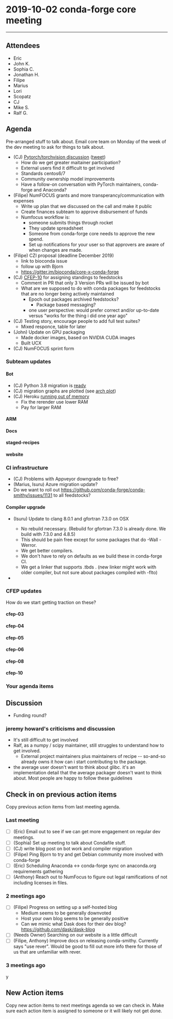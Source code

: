 # 2019-10-02 conda-forge core meeting

****
## Attendees

* Eric
* John K.
* Sophia C.
* Jonathan H.
* Filipe
* Marius
* Lori
* Scopatz
* CJ
* Mike S.
* Ralf G.

## Agenda
Pre-arranged stuff to talk about. 
Email core team on Monday of the week of the dev meeting to ask for things to talk about.

* (CJ) [Pytorch/torchvision discussion](https://github.com/conda-forge/torchvision-feedstock/issues/2) ([tweet](https://twitter.com/jeremyphoward/status/1178351261608861701))
    - How do we get greater maitainer participation?
    - External users find it difficult to get involved
    - Standards centos6/7
    - Community ownership model improvements
    - Have a follow-on conversation with PyTorch maintainers, conda-forge and Anaconda?
* (Filipe) NumFOCUS grants and more transperancy/communication with expenses
    * Write up plan that we discussed on the call and make it public
    * Create finances subteam to approve disbursement of funds
    * Numfocus workflow is:
        * someone submits things through rocket
        * They update spreadsheet
        * Someone from conda-forge core needs to approve the new spend.
        * Set up notifications for your user so that approvers are aware of when changes are made.
* (Filipe) CZI proposal (deadline December 2019)
    * link to bioconda issue
    * follow up with Bjorn
    * https://gitter.im/bioconda/core-x-conda-forge
* (CJ) [CFEP-10](https://github.com/conda-forge/conda-forge-enhancement-proposals/pull/15) for assigning standings to feedstocks
    * Comment in PR that only 3 Version PRs will be issued by bot
    * What are we supposed to do with conda packages for feedstocks that are no longer being actively maintained
        * Epoch out packages archived feedstocks?
            * Package based messaging?
        * one user perspective: would prefer correct and/or up-to-date versus "works for the thing i did one year ago"
* (CJ) Testing story, encourage people to add full test suites?
    * Mixed responce, table for later
* (John) Update on GPU packaging
    * Made docker images, based on NVIDIA CUDA images
    * Built UCX
* (CJ) NumFOCUS sprint form

### Subteam updates

#### Bot

* (CJ) Python 3.8 migration is [ready](https://github.com/conda-forge/conda-forge-pinning-feedstock/pull/279)
* (CJ) migration graphs are plotted (see [arch plot](https://github.com/regro/cf-graph-countyfair/blob/master/status/archrebuild.svg))
* (CJ) Heroku [running out of memory](https://github.com/conda-forge/status/issues/60)
    * Fix the rerender use lower RAM
    * Pay for larger RAM

#### ARM

#### Docs

#### staged-recipes

#### website

### CI infrastructure
* (CJ) Problems with Appveyor downgrade to free?
* (Marius, Isuru) Azure migration update?
* Do we want to roll out https://github.com/conda-forge/conda-smithy/issues/1131 to all feedstocks?

#### Compiler upgrade
* (Isuru) Update to clang 8.0.1 and gfortran 7.3.0 on OSX
    * No rebuild necessary. (Rebuild for gfortran 7.3.0 is already done. We build with 7.3.0 and 4.8.5)
    * This should be pain free except for some packages that do -Wall -Werror.
    * We get better compilers.
    * We don't have to rely on defaults as we build these in conda-forge CI.
    * We get a linker that supports .tbds .
      (new linker might work with older compiler, but not sure about packages compiled with -flto)

* 
### CFEP updates
How do we start getting traction on these?

#### cfep-03

#### cfep-04

#### cfep-05

#### cfep-06

#### cfep-08

#### cfep-10

### Your agenda items

## Discussion

* Funding round?

### jeremy howard's criticisms and discussion
* It's still difficult to get involved
* Ralf, as a numpy / scipy maintainer, still struggles to understand how to get involved.
    * External project maintainers plus maintainers of recipe -- so-and-so already owns it how can i start contributing to the package.
* the average user doesn't want to think about glibc. it's an implementation detail that the average packager doesn't want to think about. Most people are happy to follow these guidelines 

## Check in on previous action items
Copy previous action items from last meeting agenda.


### Last meeting

* [ ] (Eric) Email out to see if we can get more engagement on regular dev meetings. 
* [ ] (Sophia) Set up meeting to talk about Condafile stuff.
* [ ] (CJ) write blog post on bot work and compiler migration
* [ ] (Filipe) Ping Bjorn to try and get Debian community more involved with conda-forge
* [ ] (Eric) Scheduling Anaconda <-> conda-forge sync on anaconda.org requirements gathering
* [ ] (Anthony) Reach out to NumFocus to figure out legal ramifications of not including licenses in files.

### 2 meetings ago
* [ ] (Filipe) Progress on setting up a self-hosted blog
    * Medium seems to be generally downvoted
    * Host your own blog seems to be generally positive
    * Can we mimic what Dask does for their dev blog? https://github.com/dask/dask-blog
* [ ] (Needs Owner) Searching on our website is a little difficult
* [ ] (Filipe, Anthony) Improve docs on releasing conda-smithy. Currently says "use rever". Would be good to fill out more info there for those of us that are unfamiliar with rever.

### 3 meetings ago
y

## New Action items
Copy new action items to next meetings agenda so we can check in. 
Make sure each action item is assigned to someone or it will likely not get done.

